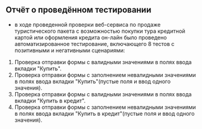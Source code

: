 ## Отчёт о проведённом тестировании
* в ходе проведенной проверки веб-сервиса по продаже туристического пакета с возможностью покупки тура кредитной картой или оформления кредита он-лайн было проведено автоматизированное тестирование, включающего 8 тестов с позитивными и негативными сценариями:
1. Проверка отправки формы с валидными значениями в полях ввода вкладки "Купить".
2. Проверка отправки формы с заполнением невалидными значениями в полях ввода вкладки "Купить"(пустые поля и ввод одного значения).
3. Проверка отправки формы с валидными значениями в полях ввода вкладки "Купить в кредит".
4. Проверка отправки формы с заполнением невалидными значениями в полях ввода вкладки "Купить в кредит"(пустые поля и ввод одного значения).
